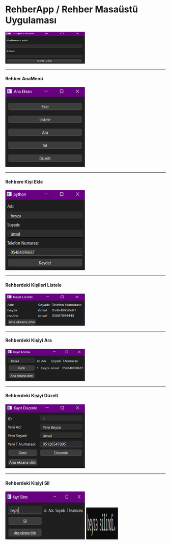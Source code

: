 <h1>RehberApp / Rehber Masaüstü Uygulaması</h1>
<img src="Resimler/loginekranı.png" width="250" height="100" alt="Örnek Resim"/>
<hr /><b><h4>Rehber AnaMenü </h4></b>
<img src="Resimler/anaekran.png" width="250" height="250" alt="Örnek Resim"/>
<hr /><b><h4>Rehbere Kişi Ekle</h4></b>
<img src="Resimler/eklebu.png" width="250" height="250" alt="Örnek Resim"/>
<hr /><b><h4>Rehberdeki Kişileri Listele </h4></b>
<img src="Resimler/listelebu.png" width="250" height="100" alt="Örnek Resim"/>
<hr /><b><h4>Rehberdeki Kişiyi Ara</h4></b>
<img src="Resimler/aramabu.png" width="250" height="100" alt="Örnek Resim"/>
<hr /><b><h4>Rehberdeki Kişiyi Düzelt</h4></b>
<img src="Resimler/duzeltbu.png" width="250" height="200" alt="Örnek Resim"/>
<hr /><b><h4>Rehberdeki Kişiyi Sil</h4></b>
<img src="Resimler/silbu.png" width="250" height="150" alt="Örnek Resim"/>
<img src="Resimler/silindi.png" width="100" height="100" alt="Örnek Resim"/>
